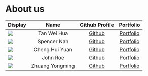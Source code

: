# About us

Display | Name | Github Profile | Portfolio 
--------|:----:|:--------------:|:---------:
![](https://via.placeholder.com/100.png?text=Photo) | Tan Wei Hua | [Github](https://github.com/thisisdax) | [Portfolio](team/thisisdax.md)
![](https://via.placeholder.com/100.png?text=Photo) | Spencer Nah | [Github](https://github.com/spencernah) | [Portfolio](team/spencernah.md)
![](https://via.placeholder.com/100.png?text=Photo) | Cheng Hui Yuan | [Github](https://github.com/chenghuiyuan) | [Portfolio](docs/team/cheng.md)
![](https://via.placeholder.com/100.png?text=Photo) | John Roe | [Github](https://github.com/) | [Portfolio](docs/team/johndoe.md)
![](https://via.placeholder.com/100.png?text=Photo) | Zhuang Yongming | [Github](https://github.com/yaololo/) | [Portfolio](team/yaololo.md)
